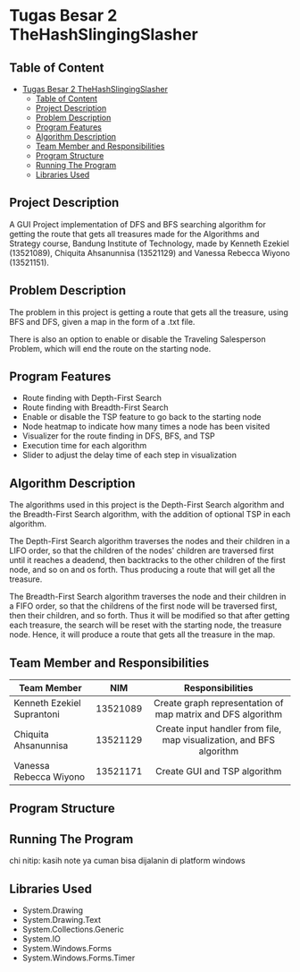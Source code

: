 # Tugas Besar 2 TheHashSlingingSlasher

## Table of Content

- [Tugas Besar 2 TheHashSlingingSlasher](#tugas-besar-2-thehashslingingslasher)
  - [Table of Content](#table-of-content)
  - [Project Description](#project-description)
  - [Problem Description](#problem-description)
  - [Program Features](#program-features)
  - [Algorithm Description](#algorithm-description)
  - [Team Member and Responsibilities](#team-member-and-responsibilities)
  - [Program Structure](#program-structure)
  - [Running The Program](#running-the-program)
  - [Libraries Used](#libraries-used)

## Project Description

A GUI Project implementation of DFS and BFS searching algorithm for getting the route that gets all treasures made for the Algorithms and Strategy course, Bandung Institute of Technology, made by Kenneth Ezekiel (13521089), Chiquita Ahsanunnisa (13521129) and Vanessa Rebecca Wiyono (13521151).

## Problem Description

The problem in this project is getting a route that gets all the treasure, using BFS and DFS, given a map in the form of a .txt file.

There is also an option to enable or disable the Traveling Salesperson Problem, which will end the route on the starting node.


## Program Features

* Route finding with Depth-First Search
* Route finding with Breadth-First Search
* Enable or disable the TSP feature to go back to the starting node
* Node heatmap to indicate how many times a node has been visited
* Visualizer for the route finding in DFS, BFS, and TSP
* Execution time for each algorithm
* Slider to adjust the delay time of each step in visualization

## Algorithm Description

The algorithms used in this project is the Depth-First Search algorithm and the Breadth-First Search algorithm, with the addition of optional TSP in each algorithm. 

The Depth-First Search algorithm traverses the nodes and their children in a LIFO order, so that the children of the nodes' children are traversed first until it reaches a deadend, then backtracks to the other children of the first node, and so on and os forth. Thus producing a route that will get all the treasure.

The Breadth-First Search algorithm traverses the node and their children in a FIFO order, so that the childrens of the first node will be traversed first, then their children, and so forth. Thus it will be modified so that after getting each treasure, the search will be reset with the starting node, the treasure node. Hence, it will produce a route that gets all the treasure in the map.

## Team Member and Responsibilities

| Team Member                |   NIM    | Responsibilities                                                                |
| -------------------------- | :------: | :-----------------------------------------------------------------------------: |
| Kenneth Ezekiel Suprantoni | 13521089 | Create graph representation of map matrix and DFS algorithm                     |
| Chiquita Ahsanunnisa       | 13521129 | Create input handler from file, map visualization, and BFS algorithm            |
| Vanessa Rebecca Wiyono     | 13521171 | Create GUI and TSP algorithm                                                    |

## Program Structure

## Running The Program
chi nitip: kasih note ya cuman bisa dijalanin di platform windows

## Libraries Used
* System.Drawing
* System.Drawing.Text
* System.Collections.Generic
* System.IO
* System.Windows.Forms
* System.Windows.Forms.Timer
